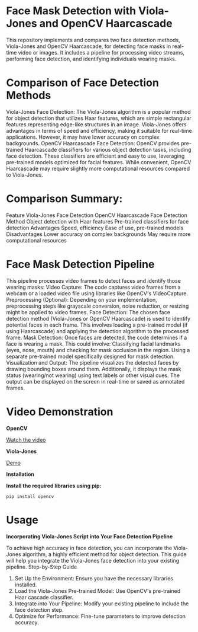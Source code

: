# Face Mask Detection with Viola-Jones and OpenCV Haarcascade

This repository implements and compares two face detection methods, Viola-Jones and OpenCV Haarcascade, for detecting face masks in real-time video or images. It includes a pipeline for processing video streams, performing face detection, and identifying individuals wearing masks.

# Comparison of Face Detection Methods

  Viola-Jones Face Detection:
        The Viola-Jones algorithm is a popular method for object detection that utilizes Haar features, which are simple rectangular features representing edge-like structures in an image. Viola-Jones offers advantages in terms of speed and efficiency, making it suitable for real-time applications. However, it may have lower accuracy on complex backgrounds.
    OpenCV Haarcascade Face Detection:
        OpenCV provides pre-trained Haarcascade classifiers for various object detection tasks, including face detection. These classifiers are efficient and easy to use, leveraging pre-trained models optimized for facial features. While convenient, OpenCV Haarcascade may require slightly more computational resources compared to Viola-Jones.

# **Comparison Summary:**
Feature	Viola-Jones Face Detection	OpenCV Haarcascade Face Detection
Method	Object detection with Haar features	Pre-trained classifiers for face detection
Advantages	Speed, efficiency	Ease of use, pre-trained models
Disadvantages	Lower accuracy on complex backgrounds	May require more computational resources

# **Face Mask Detection Pipeline**

This pipeline processes video frames to detect faces and identify those wearing masks:
    Video Capture:
        The code captures video frames from a webcam or a loaded video file using libraries like OpenCV's VideoCapture.
    Preprocessing (Optional):
        Depending on your implementation, preprocessing steps like grayscale conversion, noise reduction, or resizing might be applied to video frames.
    Face Detection:
        The chosen face detection method (Viola-Jones or OpenCV Haarcascade) is used to identify potential faces in each frame. This involves loading a pre-trained model (if using Haarcascade) and applying the detection algorithm to the processed frame.
    Mask Detection:
        Once faces are detected, the code determines if a face is wearing a mask. This could involve:
            Classifying facial landmarks (eyes, nose, mouth) and checking for mask occlusion in the region.
            Using a separate pre-trained model specifically designed for mask detection.
    Visualization and Output:
        The pipeline visualizes the detected faces by drawing bounding boxes around them. Additionally, it displays the mask status (wearing/not wearing) using text labels or other visual cues. The output can be displayed on the screen in real-time or saved as annotated frames.

# **Video Demonstration**
**OpenCV**


[Watch the video](/OPENCV.mp4)

**Viola-Jones**

[Demo](./OUR-ezgif.com-crop.gif)

**Installation**

**Install the required libraries using pip:**

    pip install opencv

# Usage

**Incorporating Viola-Jones Script into Your Face Detection Pipeline**

To achieve high accuracy in face detection, you can incorporate the Viola-Jones algorithm, a highly efficient method for object detection. This guide will help you integrate the Viola-Jones face detection into your existing pipeline.
Step-by-Step Guide

  1. Set Up the Environment: Ensure you have the necessary libraries installed.
  2. Load the Viola-Jones Pre-trained Model: Use OpenCV's pre-trained Haar cascade classifier.
  3. Integrate into Your Pipeline: Modify your existing pipeline to include the face detection step.
  4. Optimize for Performance: Fine-tune parameters to improve detection accuracy.


